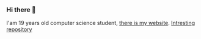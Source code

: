 ### Hi there 👋

I'am 19 years old computer science student, [there is my website](https://grzeslawadamiec.github.io).
[Intresting repository](https://github.com/GrzeslawAdamiec/py-feat)
